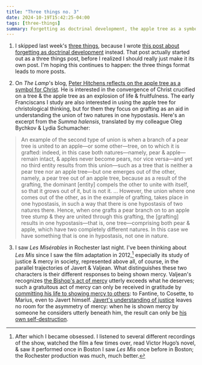 ```yaml
---
title: "Three things no. 3"
date: 2024-10-19T15:42:25-04:00
tags: [three-things]
summary: Forgetting as doctrinal development, the apple tree as a symbol for Christ, & justice & mercy in *Les Misérables*.
---
```


1. I skipped last week's [three things](/tags/three-things), because I wrote [this post about forgetting as doctrinal development](/posts/2024/1012_forgetting-as-doctrinal-development) instead. That post actually started out as a three things post, before I realized I should really just make it its own post. I'm hoping this continues to happen: the three things format leads to more posts.

2. On *The Lamp*'s blog, [Peter Hitchens reflects on the apple tree as a symbol for Christ](https://thelampmagazine.com/blog/comfort-me-with-apples). He is interested in the convergence of Christ crucified on a tree & the apple tree as an explosion of life & fruitfulness. The early Franciscans I study are also interested in using the apple tree for christological thinking, but for them they focus on grafting as an aid in understanding the union of two natures in one hypostasis. Here's an excerpt from the *Summa halensis*, translated by my colleague Oleg Bychkov & Lydia Schumacher:

> An example of the second type of union is when a branch of a pear tree is united to an apple—or some other—tree, on to which it is grafted: indeed, in this case both natures—namely, pear & apple—remain intact, & apples never become pears, nor vice versa—and yet no third entity results from this union—such as a tree that is neither a pear tree nor an apple tree—but one emerges out of the other, namely, a pear tree out of an apple tree, because as a result of the grafting, the dominant [entity] compels the other to unite with itself, so that it grows out of it, but is not it. ... However, the union where one comes out of the other, as in the example of grafting, takes place in one hypostasis, in such a way that there is one hypostasis of two natures there. Hence, when one grafts a pear branch on to an apple tree stump & they are united through this grafting, the [grafting] results in one hypostasis—that is, one tree—comprising both pear & apple, which have two completely different natures. In this case we have something that is one in hypostasis, not one in nature.

3. I saw *Les Misérables* in Rochester last night. I've been thinking about *Les Mis* since I saw the film adaptation in 2012,[^1] especially its study of justice & mercy in society, represented above all, of course, in the parallel trajectories of Javert & Valjean. What distinguishes these two characters is their different responses to being shown mercy. Valjean's recognizes [the Bishop's act of mercy](https://open.spotify.com/track/1WYTi60DCcVRdm9IaUmo5d?si=c4bc81bcb2264ce8) utterly exceeds what he deserves; such a gratuitous act of mercy can only be received in gratitude by [committing his life to showing mercy to others](https://open.spotify.com/track/0R1i9DMWu2rgt7cptVJF6c?si=6c9826b06e304897): to Fantine, to Cosette, to Marius, even to Javert himself. [Javert's understanding of justice](https://open.spotify.com/track/1c57SWN0OSsLZGsSNtnE7o?si=f832bca5c4274074) leaves no room for the asymmetry of mercy: when he is shown mercy by someone he considers utterly beneath him, the result can only be [his own self-destruction](https://open.spotify.com/track/0Ehta8mCR4ZLbVeDL1lkWY?si=2c05582410864efc).

    [^1]: After which I became obsessed. I listened to several different recordings of the show, watched the film a few times over, read Victor Hugo’s novel, & saw it performed once in Boston I saw *Les Mis* once before in Boston; the Rochester production was much, much better.
